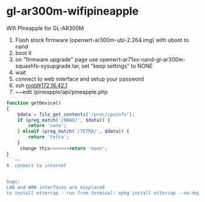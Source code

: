 # gl-ar300m-wifipineapple
Wifi PIneapple for GL-AR300M


1. Flash stock firmware (openwrt-ar300m-ubi-2.264.img) with uboot to nand
2. boot it
3. on "firmware upgrade" page use openwrt-ar71xx-nand-gl-ar300m-squashfs-sysupgrade.tar, set "keep settings" to NONE
4. wait
5. connect to web interface and setup your password
6. ssh root@172.16.42.1
7. ~~edit /pineapple/api/pineapple.php
```php
function getDevice()
{
	$data = file_get_contents('/proc/cpuinfo');
	if (preg_match('/NANO/', $data)) {
		return 'nano';
	} elseif (preg_match('/TETRA/', $data)) {
		return 'tetra';
	}
	 change this>>>>>>>return 'nano';
}
```~~
8. connect to internet


bugs: 
LAN and WAN interfaces are misplaced
to install ettercap - run from terminal: opkg install ettercap --no-depends 
